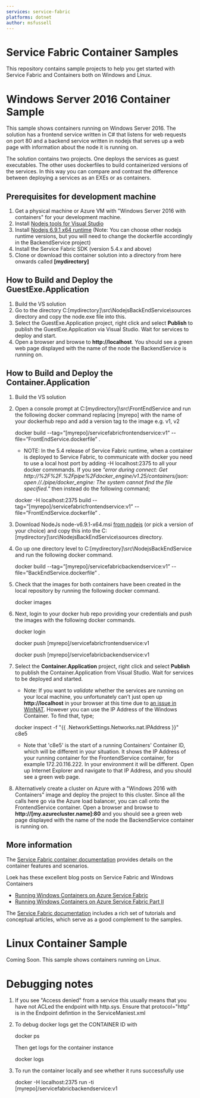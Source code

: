 ```yaml
---
services: service-fabric
platforms: dotnet
author: msfussell
---
```


# Service Fabric Container Samples
This repository contains sample projects to help you get started with Service Fabric and Containers both on Windows and Linux.

# Windows Server 2016 Container Sample
This sample shows containers running on Windows Server 2016. The solution has a frontend service written in C# that listens for web requests on port 80 and
a backend service written in nodejs that serves up a web page with information about the node it is running on.

The solution contains two projects. One deploys the services as guest executables. The other uses dockerfiles to build containerized versions of the services.
In this way you can compare and contrast the difference between deploying a services as an EXEs or as containers.

## Prerequisites for development machine
1. Get a physical machine or Azure VM with "Windows Server 2016 with containers" for your development machine. 
2. Install [Nodejs tools for Visual Studio](https://www.visualstudio.com/vs/node-js/)  
3. Install [Nodejs 6.9.1 x64 runtime](https://nodejs.org/en/) (Note: You can choose other nodejs runtime versions, but you will need to change the dockerfile accordingly in the BackendService project)
4. Install the Service Fabric SDK (version 5.4.x and above)
5. Clone or download this container solution into a directory from here onwards called **[mydirectory]**

## How to Build and Deploy the GuestExe.Application
1. Build the VS solution
2. Go to the directory C:\[mydirectory]\src\NodejsBackEndService\sources directory and copy the node.exe file into this.
3. Select the GuestExe.Application project, right click and select **Publish** to publish the GuestExe.Application via Visual Studio. Wait for services to deploy and start.
4. Open a browser and browse to **http://localhost**. You should see a green web page displayed with the name of the node the BackendService is running on.

## How to Build and Deploy the Container.Application
1. Build the VS solution

2. Open a console prompt at C:\[mydirectory]\src\FrontEndService and run the following docker
command replacing [myrepo] with the name of your dockerhub repo and add a version tag to the image e.g. v1, v2

	docker build --tag=”[myrepo]/servicefabricfrontendservice:v1” --file=”FrontEndService.dockerfile” .

	- NOTE: In the 5.4 release of Service Fabric runtime, when a container is deployed to Service Fabric, to communicate with docker you need to use a local host port by adding -H localhost:2375 to all your docker commmands.
If you see *"error during connect: Get http://%2F%2F.%2Fpipe%2Fdocker_engine/v1.25/containers/json: open //./pipe/docker_engine: The system cannot find the file specified."* then instead do the following command;

	docker -H localhost:2375 build --tag=”[myrepo]/servicefabricfrontendservice:v1” --file=”FrontEndService.dockerfile” .

3. Download NodeJs node-v6.9.1-x64.msi [from nodejs](https://nodejs.org/en/) (or pick a version of your choice) and copy this into the C:\[mydirectory]\src\NodejsBackEndService\sources directory.

4. Go up one directory level to C:\[mydirectory]\src\NodejsBackEndService and run the following docker command.

	docker build --tag=”[myrepo]/servicefabricbackendservice:v1” --file=”BackEndService.dockerfile” .

5. Check that the images for both containers have been created in the local repository by running the following docker command.

	docker images

6. Next, login to your docker hub repo providing your credentials and push the images with the following docker commands. 

	docker  login

	docker push [myrepo]/servicefabricfrontendservice:v1
	
	docker push [myrepo]/servicefabricbackendservice:v1

7. Select the **Container.Application** project, right click and select **Publish** to publish the Container.Application from Visual Studio. Wait for services to be deployed and started.

	- Note: If you want to *validate* whether the services are running on your local machine, you unfortunately can't just open up **http://localhost** in your browser at this time due to
[an issue in WinNAT](https://blogs.technet.microsoft.com/virtualization/2016/05/25/windows-nat-winnat-capabilities-and-limitations/). However you can use the IP Address of the Windows Container. 
To find that, type;

	docker inspect -f "{{ .NetworkSettings.Networks.nat.IPAddress }}" c8e5 

	- Note that 'c8e5' is the start of a running Containers' Container ID, which will be different in your situation.
It shows the IP Address of your running container for the FrontendService container, for example 172.20.116.222. In your environment it will be different.
Open up Internet Explorer and navigate to that IP Address, and you should see a green web page.

8. Alternatively create a cluster on Azure with a "Windows 2016 with Containers" image and deploy the 
project to this cluster. Since all the calls here go via the Azure load balancer, you can call onto the FrontendService container.
Open a browser and browse to **http://[my.azurecluster.name]:80** and you should see a green web page displayed with the name of the node the BackendService container is running on.

## More information
The [Service Fabric container documentation][service-fabric-containers-overview] provides details on the container features and scenarios.

Loek has these excellent blog posts on Service Fabric and Windows Containers 
- [Running Windows Containers on Azure Service Fabric](https://loekd.blogspot.com/2017/01/running-windows-containers-on-azure.html)
- [Running Windows Containers on Azure Service Fabric Part II](https://loekd.blogspot.com/2017/01/running-windows-containers-on-azure_10.html)

The [Service Fabric documentation][service-fabric-docs] includes a rich set of tutorials and conceptual articles, which serve as a good complement to the samples.

# Linux Container Sample
Coming Soon. This sample shows containers running on Linux. 

# Debugging notes
1. If you see "Access denied" from a service this usually means that you have not ACLed the endpoint with http.sys. 
Ensure that protocol="http" is in the Endpoint defintion in the ServiceManiest.xml 

2. To debug docker logs get the CONTAINER ID with

	docker ps
 
    Then get logs for the container instance 

	docker logs <CONTAINER ID> 

3. To run the container locally and see whether it runs successfully use

	docker -H localhost:2375  run -ti [myrepo]/servicefabricbackendservice:v1

<!-- Links -->

[service-fabric-docs]: http://aka.ms/servicefabricdocs
[service-fabric-containers-overview]: https://docs.microsoft.com/en-us/azure/service-fabric/service-fabric-containers-overview/
[service-fabric-samples]: http://aka.ms/servicefabricsamples
